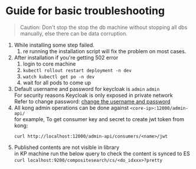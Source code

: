 # Guide for basic troubleshooting
> Caution: Don't stop the stop the db machine without stopping all dbs manually, else there can be data corruption.
1. While installing some step failed.
    1. re running the installation script will fix the problem on most cases.
2. After installation if you're getting 502 error  
   1. login to core machine
   2. `kubectl rollout restart deployment -n dev`
   3. `watch kubectl get po -n dev`
   4. wait for all pods to come up
3. Default username and password for keycloak is `admin` `admin`  
   For security reasons Keycloak is only exposed in private network  
   Refer to change password: [change the username and password](https://www.keycloak.org/docs/latest/server_admin/index.html#server-initialization)
4. All kong admin operations can be done against `<core-ip>:12000/admin-api/`  
   for example, To get consumer key and secret to create jwt token from kong:
    ```
    curl http://localhost:12000/admin-api/consumers/<name>/jwt
    ```
5. Published contents are not visible in library  
   in KP machine run the below query to check the content is synced to ES
   `curl localhost:9200/compositesearch/cs/<do_idxxx>?pretty`
